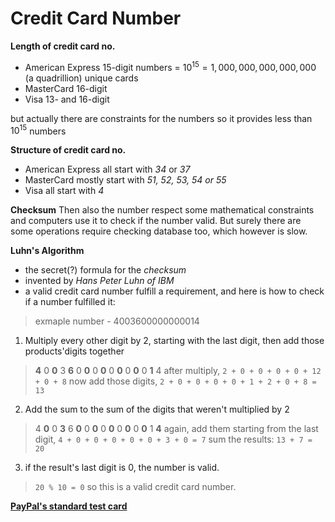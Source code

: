 # Credit Card Number

**Length of credit card no.**
* American Express
    15-digit numbers
    = $10^{15} = 1,000,000,000,000,000$ (a quadrillion) unique cards
* MasterCard
	16-digit
* Visa
	13- and 16-digit

but actually there are constraints for the numbers
so it provides less than $10^{15}$ numbers


**Structure of credit card no.**
* American Express
	all start with *34* or *37*
* MasterCard
	mostly start with *51, 52, 53, 54 or 55*
* Visa
	all start with *4*


**Checksum**
Then also the number respect some mathematical constraints and computers use it to check if the number valid.
But surely there are some operations require checking database too, which however is slow.

**Luhn's Algorithm**
* the secret(?) formula for the *checksum*
* invented by *Hans Peter Luhn of IBM*
* a valid credit card number fulfill a requirement, and here is how to check if a number fulfilled it:
> exmaple number - 4003600000000014

1. Multiply every other digit by 2, starting with the last digit, then add those products'digits together
> **4** 0 **0** 3 **6** 0 **0** 0 **0** 0 **0** 0 **0** 0 **1** 4
> after multiply, `2 + 0 + 0 + 0 + 0 + 12 + 0 + 8`
> now add those digits, `2 + 0 + 0 + 0 + 0 + 1 + 2 + 0 + 8 = 13`

2. Add the sum to the sum of the digits that weren't multiplied by 2
> 4 **0** 0 **3** 6 **0** 0 **0** 0 **0** 0 **0** 0 **0** 1 **4**
> again, add them starting from the last digit, `4 + 0 + 0 + 0 + 0 + 0 + 3 + 0 = 7`
> sum the results: `13 + 7 = 20`

3. if the result's last digit is 0, the number is valid.
> `20 % 10 = 0`
> so this is a valid credit card number.


**[PayPal's standard test card](https://developer.paypal.com/api/nvp-soap/payflow/integration-guide/test-transactions/#standard-test-cards)**
